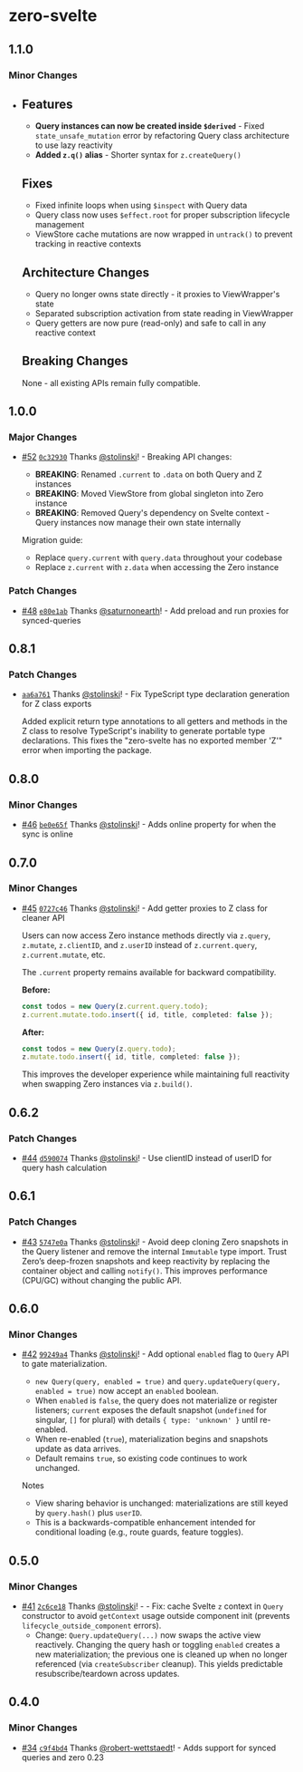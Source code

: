 # zero-svelte

## 1.1.0

### Minor Changes

- ## Features
  - **Query instances can now be created inside `$derived`** - Fixed `state_unsafe_mutation` error by refactoring Query class architecture to use lazy reactivity
  - **Added `z.q()` alias** - Shorter syntax for `z.createQuery()`

  ## Fixes
  - Fixed infinite loops when using `$inspect` with Query data
  - Query class now uses `$effect.root` for proper subscription lifecycle management
  - ViewStore cache mutations are now wrapped in `untrack()` to prevent tracking in reactive contexts

  ## Architecture Changes
  - Query no longer owns state directly - it proxies to ViewWrapper's state
  - Separated subscription activation from state reading in ViewWrapper
  - Query getters are now pure (read-only) and safe to call in any reactive context

  ## Breaking Changes

  None - all existing APIs remain fully compatible.

## 1.0.0

### Major Changes

- [#52](https://github.com/stolinski/zero-svelte/pull/52) [`0c32930`](https://github.com/stolinski/zero-svelte/commit/0c3293063eb5d15a5d98739fd9f1e3188ede4c38) Thanks [@stolinski](https://github.com/stolinski)! - Breaking API changes:
  - **BREAKING**: Renamed `.current` to `.data` on both Query and Z instances
  - **BREAKING**: Moved ViewStore from global singleton into Zero instance
  - **BREAKING**: Removed Query's dependency on Svelte context - Query instances now manage their own state internally

  Migration guide:
  - Replace `query.current` with `query.data` throughout your codebase
  - Replace `z.current` with `z.data` when accessing the Zero instance

### Patch Changes

- [#48](https://github.com/stolinski/zero-svelte/pull/48) [`e80e1ab`](https://github.com/stolinski/zero-svelte/commit/e80e1abd60d7ea0236eab36937de63f8033bbfff) Thanks [@saturnonearth](https://github.com/saturnonearth)! - Add preload and run proxies for synced-queries

## 0.8.1

### Patch Changes

- [`aa6a761`](https://github.com/stolinski/zero-svelte/commit/aa6a761cc1e698af37099a709483b52b2c43a1a1) Thanks [@stolinski](https://github.com/stolinski)! - Fix TypeScript type declaration generation for Z class exports

  Added explicit return type annotations to all getters and methods in the Z class to resolve TypeScript's inability to generate portable type declarations. This fixes the "zero-svelte has no exported member 'Z'" error when importing the package.

## 0.8.0

### Minor Changes

- [#46](https://github.com/stolinski/zero-svelte/pull/46) [`be0e65f`](https://github.com/stolinski/zero-svelte/commit/be0e65f5e303ffd79586430dac8565ec194c639b) Thanks [@stolinski](https://github.com/stolinski)! - Adds online property for when the sync is online

## 0.7.0

### Minor Changes

- [#45](https://github.com/stolinski/zero-svelte/pull/45) [`0727c46`](https://github.com/stolinski/zero-svelte/commit/0727c46e7ce3363e29ee190cc5fcff7b04ad6bf3) Thanks [@stolinski](https://github.com/stolinski)! - Add getter proxies to Z class for cleaner API

  Users can now access Zero instance methods directly via `z.query`, `z.mutate`, `z.clientID`, and `z.userID` instead of `z.current.query`, `z.current.mutate`, etc.

  The `.current` property remains available for backward compatibility.

  **Before:**

  ```typescript
  const todos = new Query(z.current.query.todo);
  z.current.mutate.todo.insert({ id, title, completed: false });
  ```

  **After:**

  ```typescript
  const todos = new Query(z.query.todo);
  z.mutate.todo.insert({ id, title, completed: false });
  ```

  This improves the developer experience while maintaining full reactivity when swapping Zero instances via `z.build()`.

## 0.6.2

### Patch Changes

- [#44](https://github.com/stolinski/zero-svelte/pull/44) [`d590074`](https://github.com/stolinski/zero-svelte/commit/d59007479d137aff1e2abf98b03462ae7bcf363d) Thanks [@stolinski](https://github.com/stolinski)! - Use clientID instead of userID for query hash calculation

## 0.6.1

### Patch Changes

- [#43](https://github.com/stolinski/zero-svelte/pull/43) [`5747e0a`](https://github.com/stolinski/zero-svelte/commit/5747e0ad59de4a4b462892b54544d3874d986297) Thanks [@stolinski](https://github.com/stolinski)! - Avoid deep cloning Zero snapshots in the Query listener and remove the internal `Immutable` type import. Trust Zero’s deep-frozen snapshots and keep reactivity by replacing the container object and calling `notify()`. This improves performance (CPU/GC) without changing the public API.

## 0.6.0

### Minor Changes

- [#42](https://github.com/stolinski/zero-svelte/pull/42) [`99249a4`](https://github.com/stolinski/zero-svelte/commit/99249a4288db616e2c108015346aa38c18760e60) Thanks [@stolinski](https://github.com/stolinski)! - Add optional `enabled` flag to `Query` API to gate materialization.
  - `new Query(query, enabled = true)` and `query.updateQuery(query, enabled = true)` now accept an `enabled` boolean.
  - When `enabled` is `false`, the query does not materialize or register listeners; `current` exposes the default snapshot (`undefined` for singular, `[]` for plural) with details `{ type: 'unknown' }` until re-enabled.
  - When re-enabled (`true`), materialization begins and snapshots update as data arrives.
  - Default remains `true`, so existing code continues to work unchanged.

  Notes
  - View sharing behavior is unchanged: materializations are still keyed by `query.hash()` plus `userID`.
  - This is a backwards-compatible enhancement intended for conditional loading (e.g., route guards, feature toggles).

## 0.5.0

### Minor Changes

- [#41](https://github.com/stolinski/zero-svelte/pull/41) [`2c6ce18`](https://github.com/stolinski/zero-svelte/commit/2c6ce18911492c2d1f235abb13cf4920a2b80f0c) Thanks [@stolinski](https://github.com/stolinski)! - - Fix: cache Svelte `z` context in `Query` constructor to avoid `getContext` usage outside component init (prevents `lifecycle_outside_component` errors).
  - Change: `Query.updateQuery(...)` now swaps the active view reactively. Changing the query hash or toggling `enabled` creates a new materialization; the previous one is cleaned up when no longer referenced (via `createSubscriber` cleanup). This yields predictable resubscribe/teardown across updates.

## 0.4.0

### Minor Changes

- [#34](https://github.com/stolinski/zero-svelte/pull/34) [`c9f4bd4`](https://github.com/stolinski/zero-svelte/commit/c9f4bd48bfd2f1187239bad3224136031811fc55) Thanks [@robert-wettstaedt](https://github.com/robert-wettstaedt)! - Adds support for synced queries and zero 0.23
